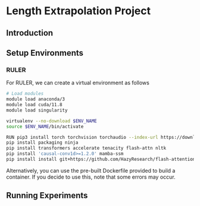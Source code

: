 # Length Extrapolation Project

## Introduction

## Setup Environments

### RULER

For RULER, we can create a virtual environment as follows

```bash
# Load modules
module load anaconda/3
module load cuda/11.8
module load singularity

virtualenv --no-download $ENV_NAME
source $ENV_NAME/bin/activate

RUN pip3 install torch torchvision torchaudio --index-url https://download.pytorch.org/whl/cu118
pip install packaging ninja
pip install transformers accelerate tenacity flash-attn nltk
pip install 'causal-conv1d>=1.2.0' mamba-ssm
pip install install git+https://github.com/HazyResearch/flash-attention.git#subdirectory=csrc/rotary
```

Alternatively, you can use the pre-built Dockerfile provided to build a container. If you decide to use this, note that some errors may occur.

## Running Experiments
